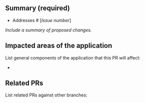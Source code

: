 ## Summary (required)

- Addresses # [_Issue number_]

_Include a summary of proposed changes._

## Impacted areas of the application
List general components of the application that this PR will affect:

-  

## Related PRs
List related PRs against other branches:


